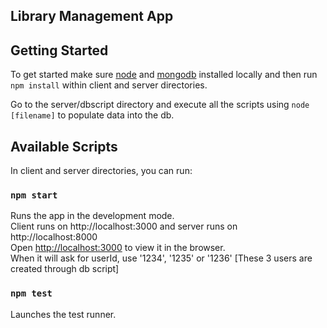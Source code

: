 ## Library Management App

## Getting Started

To get started make sure [node](https://nodejs.org/en/download/) and [mongodb](https://www.mongodb.com/try/download) installed locally and then run `npm install` within client and server directories.

Go to the server/dbscript directory and execute all the scripts using `node [filename]` to populate data into the db.

## Available Scripts

In client and server directories, you can run:

### `npm start`

Runs the app in the development mode.<br />
Client runs on http://localhost:3000 and server runs on http://localhost:8000<br />
Open [http://localhost:3000](http://localhost:3000) to view it in the browser.<br />
When it will ask for userId, use '1234', '1235' or '1236' [These 3 users are created through db script]

### `npm test`

Launches the test runner.

